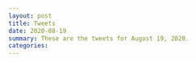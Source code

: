 ```yaml
---
layout: post
title: Tweets
date: 2020-08-19
summary: These are the tweets for August 19, 2020.
categories:
---
```


